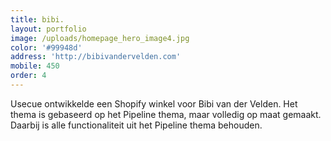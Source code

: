 ```yaml
---
title: bibi.
layout: portfolio
image: /uploads/homepage_hero_image4.jpg
color: '#99948d'
address: 'http://bibivandervelden.com'
mobile: 450
order: 4
---
```



Usecue ontwikkelde een Shopify winkel voor Bibi van der Velden. Het thema is gebaseerd op het Pipeline thema, maar volledig op maat gemaakt. Daarbij is alle functionaliteit uit het Pipeline thema behouden.